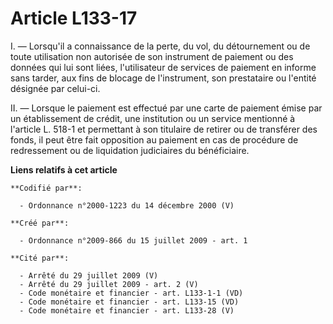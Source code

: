 # Article L133-17

I. ― Lorsqu'il a connaissance de la perte, du vol, du détournement ou de toute utilisation non autorisée de son instrument de
paiement ou des données qui lui sont liées, l'utilisateur de services de paiement en informe sans tarder, aux fins de blocage
de l'instrument, son prestataire ou l'entité désignée par celui-ci. 

II. ― Lorsque le paiement est effectué par une carte de paiement émise par un établissement de crédit, une institution ou un
service mentionné à l'article L. 518-1 et permettant à son titulaire de retirer ou de transférer des fonds, il peut être fait
opposition au paiement en cas de procédure de redressement ou de liquidation judiciaires du bénéficiaire.

**Liens relatifs à cet article**

	**Codifié par**:

	  - Ordonnance n°2000-1223 du 14 décembre 2000 (V)

	**Créé par**:

	  - Ordonnance n°2009-866 du 15 juillet 2009 - art. 1

	**Cité par**:

	  - Arrêté du 29 juillet 2009 (V)
	  - Arrêté du 29 juillet 2009 - art. 2 (V)
	  - Code monétaire et financier - art. L133-1-1 (VD)
	  - Code monétaire et financier - art. L133-15 (VD)
	  - Code monétaire et financier - art. L133-28 (V)

